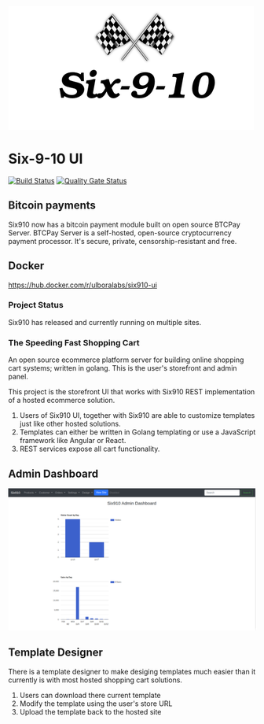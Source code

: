 ![](./six910.png)

# Six-9-10 UI

[![Build Status](https://travis-ci.org/Ulbora/Six910-ui.svg?branch=master)](https://travis-ci.org/Ulbora/Six910-ui)
[![Quality Gate Status](https://sonarcloud.io/api/project_badges/measure?project=Six910-ui&metric=alert_status)](https://sonarcloud.io/dashboard?id=Six910-ui)
<!-- [![Go Report Card](https://goreportcard.com/badge/github.com/Ulbora/Six910-ui)](https://goreportcard.com/report/github.com/Ulbora/Six910-ui) -->



## Bitcoin payments
Six910 now has a bitcoin payment module built on open source BTCPay Server. BTCPay Server is a self-hosted, open-source cryptocurrency payment processor. It's secure, private, censorship-resistant and free.


## Docker
https://hub.docker.com/r/ulboralabs/six910-ui


### Project Status
Six910 has released and currently running on multiple sites.

### The Speeding Fast Shopping Cart
An open source ecommerce platform server for building online shopping cart systems; written in golang. This is the user's storefront and admin panel.

This project is the storefront UI that works with Six910 REST implementation of a hosted ecommerce solution. 

1. Users of Six910 UI, together with Six910 are able to customize templates just like other hosted solutions.
2. Templates can either be written in Golang templating or use a JavaScript framework like Angular or React.
3. REST services expose all cart functionality.

## Admin Dashboard

![](./six910-ul-admin-dashboard.png)

## Template Designer
There is a template designer to make desiging templates much easier than it currently is with most hosted shopping cart solutions.

1. Users can download there current template
2. Modify the template using the user's store URL
3. Upload the template back to the hosted site





